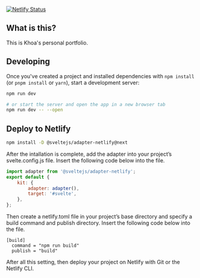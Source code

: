 [![Netlify Status](https://api.netlify.com/api/v1/badges/7bf37fa7-ec78-4efd-aa9a-1a18a4fc62e4/deploy-status)](https://app.netlify.com/sites/khoa-design/deploys)

## What is this?

This is Khoa's personal portfolio.

## Developing

Once you've created a project and installed dependencies with `npm install` (or `pnpm install` or `yarn`), start a development server:

```bash
npm run dev

# or start the server and open the app in a new browser tab
npm run dev -- --open
```

## Deploy to Netlify

```bash
npm install -D @sveltejs/adapter-netlify@next
```

After the intallation is complete, add the adapter into your project’s svelte.config.js file. Insert the following code below into the file.

```js
import adapter from '@sveltejs/adapter-netlify';
export default {
	kit: {
		adapter: adapter(),
		target: '#svelte',
	},
};
```

Then create a netlify.toml file in your project’s base directory and specify a build command and publish directory. Insert the following code below into the file.

```
[build]
  command = "npm run build"
  publish = "build"
```

After all this setting, then deploy your project on Netlify with Git or the Netlify CLI.

